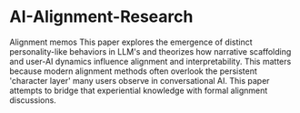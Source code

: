 # AI-Alignment-Research
Alignment memos
This paper explores the emergence of distinct personality-like behaviors in LLM's and theorizes how narrative scaffolding and user-AI dynamics influence alignment and interpretability.
This matters because modern alignment methods often overlook the persistent 'character layer' many users observe in conversational AI. This paper attempts to bridge that experiential knowledge with formal alignment discussions.
